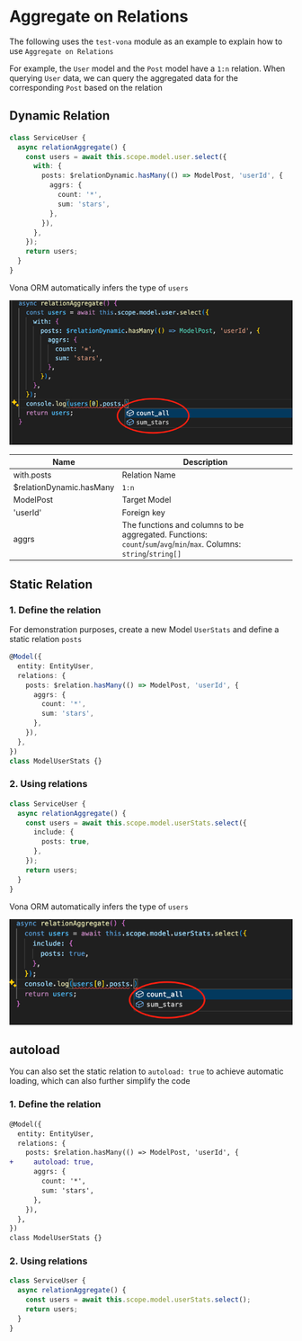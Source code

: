 # Aggregate on Relations

The following uses the `test-vona` module as an example to explain how to use `Aggregate on Relations`

For example, the `User` model and the `Post` model have a `1:n` relation. When querying `User` data, we can query the aggregated data for the corresponding `Post` based on the relation

## Dynamic Relation

``` typescript
class ServiceUser {
  async relationAggregate() {
    const users = await this.scope.model.user.select({
      with: {
        posts: $relationDynamic.hasMany(() => ModelPost, 'userId', {
          aggrs: {
            count: '*',
            sum: 'stars',
          },
        }),
      },
    });
    return users;
  }
}  
```

Vona ORM automatically infers the type of `users`

![](../../../assets/img/orm/aggr-group/aggr-group-3.png)

|Name|Description|
|--|--|
|with.posts|Relation Name|
|$relationDynamic.hasMany|`1:n`|
|ModelPost|Target Model|
|'userId'|Foreign key|
|aggrs|The functions and columns to be aggregated. Functions: `count`/`sum`/`avg`/`min`/`max`. Columns: `string`/`string[]` |

## Static Relation

### 1. Define the relation

For demonstration purposes, create a new Model `UserStats` and define a static relation `posts`

``` typescript
@Model({
  entity: EntityUser,
  relations: {
    posts: $relation.hasMany(() => ModelPost, 'userId', {
      aggrs: {
        count: '*',
        sum: 'stars',
      },
    }),
  },
})
class ModelUserStats {}
```

### 2. Using relations

``` typescript
class ServiceUser {
  async relationAggregate() {
    const users = await this.scope.model.userStats.select({
      include: {
        posts: true,
      },
    });
    return users;
  }
}
```

Vona ORM automatically infers the type of `users`

![](../../../assets/img/orm/aggr-group/aggr-group-4.png)

## autoload

You can also set the static relation to `autoload: true` to achieve automatic loading, which can also further simplify the code

### 1. Define the relation

``` diff
@Model({
  entity: EntityUser,
  relations: {
    posts: $relation.hasMany(() => ModelPost, 'userId', {
+     autoload: true,
      aggrs: {
        count: '*',
        sum: 'stars',
      },
    }),
  },
})
class ModelUserStats {}
```

### 2. Using relations

``` typescript
class ServiceUser {
  async relationAggregate() {
    const users = await this.scope.model.userStats.select();
    return users;
  }
}
```

